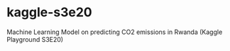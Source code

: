 # kaggle-s3e20
Machine Learning Model on predicting CO2 emissions in Rwanda (Kaggle Playground S3E20)
